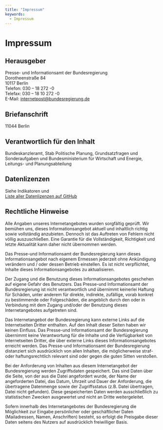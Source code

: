 ```yaml
---
title: "Impressum"
keywords:
  - Impressum
---
```


# Impressum

## Herausgeber

Presse- und Informationsamt der Bundesregierung    
Dorotheenstraße 84   
10117 Berlin  
Telefon: 030 – 18 272 -0   
Telefax: 030 – 18 10 272 -0   
E-Mail: internetpost@bundesregierung.de    

## Briefanschrift
11044 Berlin

## Verantwortlich für den Inhalt
Bundeskanzleramt, Stab Politische Planung, Grundsatzfragen und Sonderaufgaben und Bundesministerium für Wirtschaft und Energie, Leitungs- und Planungsabteilung

## Datenlizenzen
Siehe Indikatoren und  
[Liste aller Datenlizenzen auf GitHub](https://github.com/gut-leben-in-deutschland/bericht/blob/master/content/licenses.de.csv)


## Rechtliche Hinweise

Alle Angaben unseres Internetangebotes wurden sorgfältig geprüft. Wir bemühen uns, dieses Informationsangebot aktuell und inhaltlich richtig sowie vollständig anzubieten. Dennoch ist das Auftreten von Fehlern nicht völlig auszuschließen. Eine Garantie für die Vollständigkeit, Richtigkeit und letzte Aktualität kann daher nicht übernommen werden.

Das Presse-und Informationsamt der Bundesregierung kann dieses Informationsangebot nach eigenem Ermessen jederzeit ohne Ankündigung verändern und / oder dessen Betrieb einstellen. Es ist nicht verpflichtet, Inhalte dieses Informationsangebotes zu aktualisieren.

Der Zugang und die Benutzung dieses Informationsangebotes geschehen auf eigene Gefahr des Benutzers. Das Presse-und Informationsamt der Bundesregierung ist nicht verantwortlich und übernimmt keinerlei Haftung für Schäden, unter anderem für direkte, indirekte, zufällige, vorab konkret zu bestimmende oder Folgeschäden, die angeblich durch den oder in Verbindung mit dem Zugang und/oder der Benutzung dieses Internetangebotes aufgetreten sind.

Das Internetangebot der Bundesregierung kann externe Links auf die Internetseiten Dritter enthalten. Auf den Inhalt dieser Seiten haben wir keinen Einfluss. Das Presse-und Informationsamt der Bundesregierung übernimmt keine Verantwortung für die Inhalte und die Verfügbarkeit von Internetseiten Dritter, die über externe Links dieses Informationsangebotes erreicht werden. Das Presse-und Informationsamt der Bundesregierung distanziert sich ausdrücklich von allen Inhalten, die möglicherweise straf- oder haftungsrechtlich relevant sind oder gegen die guten Sitten verstoßen.

Bei der Anforderung von Inhalten aus diesem Internetangebot der Bundesregierung werden Zugriffsdaten gespeichert. Das sind Daten über die Seite, von der aus die Datei angefordert wurde, der Name der angeforderten Datei, das Datum, Uhrzeit und Dauer der Anforderung, die übertragene Datenmenge sowie der Zugriffsstatus (z.B. Datei übertragen, Datei nicht gefunden). Diese gespeicherten Daten werden ausschließlich zu statistischen Zwecken ausgewertet und nicht an Dritte weitergeleitet.

Sofern innerhalb des Internetangebotes der Bundesregierung die Möglichkeit zur Eingabe persönlicher oder geschäftlicher Daten (Mailadressen, Namen, Anschriften) besteht, so erfolgt die Preisgabe dieser Daten seitens des Nutzers auf ausdrücklich freiwilliger Basis.
